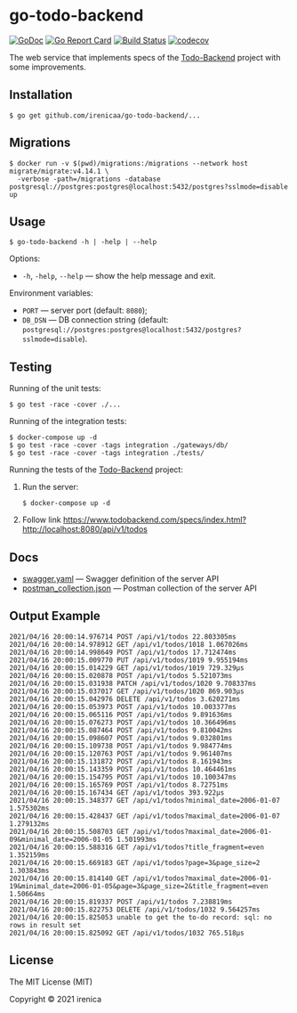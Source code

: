 # go-todo-backend

[![GoDoc](https://godoc.org/github.com/irenicaa/go-todo-backend?status.svg)](https://godoc.org/github.com/irenicaa/go-todo-backend)
[![Go Report Card](https://goreportcard.com/badge/github.com/irenicaa/go-todo-backend)](https://goreportcard.com/report/github.com/irenicaa/go-todo-backend)
[![Build Status](https://travis-ci.com/irenicaa/go-todo-backend.svg?branch=master)](https://travis-ci.com/irenicaa/go-todo-backend)
[![codecov](https://codecov.io/gh/irenicaa/go-todo-backend/branch/master/graph/badge.svg)](https://codecov.io/gh/irenicaa/go-todo-backend)

The web service that implements specs of the [Todo-Backend](https://www.todobackend.com/) project with some improvements.

## Installation

```
$ go get github.com/irenicaa/go-todo-backend/...
```

## Migrations

```
$ docker run -v $(pwd)/migrations:/migrations --network host migrate/migrate:v4.14.1 \
  -verbose -path=/migrations -database postgresql://postgres:postgres@localhost:5432/postgres?sslmode=disable up
```

## Usage

```
$ go-todo-backend -h | -help | --help
```

Options:

- `-h`, `-help`, `--help` &mdash; show the help message and exit.

Environment variables:

- `PORT` &mdash; server port (default: `8080`);
- `DB_DSN` &mdash; DB connection string (default: `postgresql://postgres:postgres@localhost:5432/postgres?sslmode=disable`).

## Testing

Running of the unit tests:

```
$ go test -race -cover ./...
```

Running of the integration tests:

```
$ docker-compose up -d
$ go test -race -cover -tags integration ./gateways/db/
$ go test -race -cover -tags integration ./tests/
```

Running the tests of the [Todo-Backend](https://www.todobackend.com/) project:

1. Run the server:

   ```
   $ docker-compose up -d
   ```

2. Follow link https://www.todobackend.com/specs/index.html?http://localhost:8080/api/v1/todos

## Docs

- [swagger.yaml](docs/swagger.yaml) &mdash; Swagger definition of the server API
- [postman_collection.json](docs/postman_collection.json) &mdash; Postman collection of the server API

## Output Example

```
2021/04/16 20:00:14.976714 POST /api/v1/todos 22.803305ms
2021/04/16 20:00:14.978912 GET /api/v1/todos/1018 1.067026ms
2021/04/16 20:00:14.998649 POST /api/v1/todos 17.712474ms
2021/04/16 20:00:15.009770 PUT /api/v1/todos/1019 9.955194ms
2021/04/16 20:00:15.014229 GET /api/v1/todos/1019 729.329µs
2021/04/16 20:00:15.020878 POST /api/v1/todos 5.521073ms
2021/04/16 20:00:15.031938 PATCH /api/v1/todos/1020 9.708337ms
2021/04/16 20:00:15.037017 GET /api/v1/todos/1020 869.903µs
2021/04/16 20:00:15.042976 DELETE /api/v1/todos 3.620271ms
2021/04/16 20:00:15.053973 POST /api/v1/todos 10.003377ms
2021/04/16 20:00:15.065116 POST /api/v1/todos 9.891636ms
2021/04/16 20:00:15.076273 POST /api/v1/todos 10.366496ms
2021/04/16 20:00:15.087464 POST /api/v1/todos 9.810042ms
2021/04/16 20:00:15.098607 POST /api/v1/todos 9.032801ms
2021/04/16 20:00:15.109738 POST /api/v1/todos 9.984774ms
2021/04/16 20:00:15.120763 POST /api/v1/todos 9.961407ms
2021/04/16 20:00:15.131872 POST /api/v1/todos 8.161943ms
2021/04/16 20:00:15.143359 POST /api/v1/todos 10.464461ms
2021/04/16 20:00:15.154795 POST /api/v1/todos 10.100347ms
2021/04/16 20:00:15.165769 POST /api/v1/todos 8.72751ms
2021/04/16 20:00:15.167434 GET /api/v1/todos 393.922µs
2021/04/16 20:00:15.348377 GET /api/v1/todos?minimal_date=2006-01-07 1.575302ms
2021/04/16 20:00:15.428437 GET /api/v1/todos?maximal_date=2006-01-07 1.279132ms
2021/04/16 20:00:15.508703 GET /api/v1/todos?maximal_date=2006-01-09&minimal_date=2006-01-05 1.501993ms
2021/04/16 20:00:15.588316 GET /api/v1/todos?title_fragment=even 1.352159ms
2021/04/16 20:00:15.669183 GET /api/v1/todos?page=3&page_size=2 1.303843ms
2021/04/16 20:00:15.814140 GET /api/v1/todos?maximal_date=2006-01-19&minimal_date=2006-01-05&page=3&page_size=2&title_fragment=even 1.50664ms
2021/04/16 20:00:15.819337 POST /api/v1/todos 7.238819ms
2021/04/16 20:00:15.822753 DELETE /api/v1/todos/1032 9.564257ms
2021/04/16 20:00:15.825053 unable to get the to-do record: sql: no rows in result set
2021/04/16 20:00:15.825092 GET /api/v1/todos/1032 765.518µs
```

## License

The MIT License (MIT)

Copyright &copy; 2021 irenica
